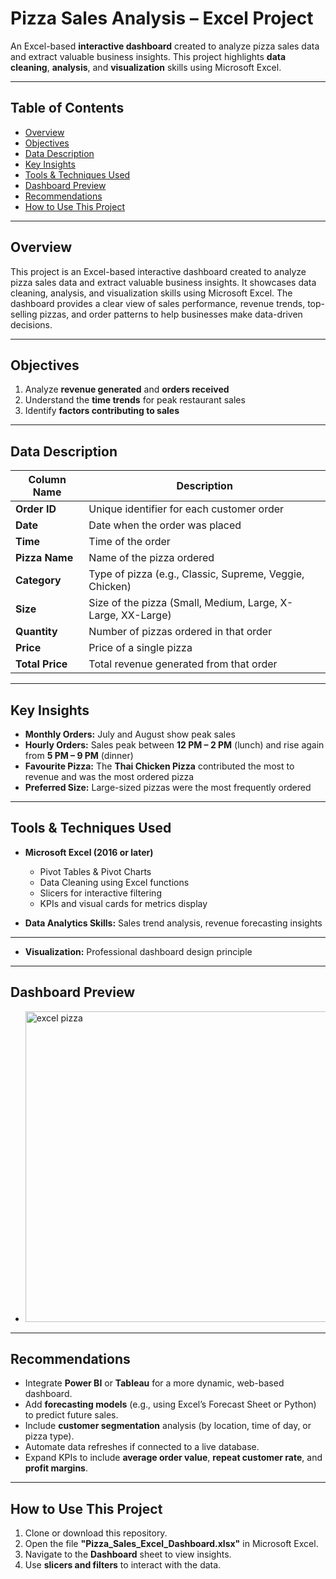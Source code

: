 #  Pizza Sales Analysis – Excel Project

An Excel-based **interactive dashboard** created to analyze pizza sales data and extract valuable business insights. This project highlights **data cleaning**, **analysis**, and **visualization** skills using Microsoft Excel.

---

##  Table of Contents

* [Overview](#Overview)
* [Objectives](#Objectives)
* [Data Description](#-Data-Description)
* [Key Insights](#Key-Insights)
* [Tools & Techniques Used](#Tools--Techniques-Used)
* [Dashboard Preview](#Dashboard-Preview)
* [Recommendations](#Recommendations)
* [How to Use This Project](#How-to-Use-This-Project)

---

## Overview

This project is an Excel-based interactive dashboard created to analyze pizza sales data and extract valuable business insights. It showcases data cleaning, analysis, and visualization skills using Microsoft Excel. The dashboard provides a clear view of sales performance, revenue trends, top-selling pizzas, and order patterns to help businesses make data-driven decisions.

---

##  Objectives

1. Analyze **revenue generated** and **orders received**
2. Understand the **time trends** for peak restaurant sales
3. Identify **factors contributing to sales**

---

##  Data Description

| Column Name     | Description                                                 |
| --------------- | ----------------------------------------------------------- |
| **Order ID**    | Unique identifier for each customer order                   |
| **Date**        | Date when the order was placed                              |
| **Time**        | Time of the order                                           |
| **Pizza Name**  | Name of the pizza ordered                                   |
| **Category**    | Type of pizza (e.g., Classic, Supreme, Veggie, Chicken)     |
| **Size**        | Size of the pizza (Small, Medium, Large, X-Large, XX-Large) |
| **Quantity**    | Number of pizzas ordered in that order                      |
| **Price**       | Price of a single pizza                                     |
| **Total Price** | Total revenue generated from that order                     |

---

##  Key Insights

* **Monthly Orders:** July and August show peak sales
* **Hourly Orders:** Sales peak between **12 PM – 2 PM** (lunch) and rise again from **5 PM – 9 PM** (dinner)
* **Favourite Pizza:** The **Thai Chicken Pizza** contributed the most to revenue and was the most ordered pizza
* **Preferred Size:** Large-sized pizzas were the most frequently ordered

---

##  Tools & Techniques Used

* **Microsoft Excel (2016 or later)**

  * Pivot Tables & Pivot Charts
  * Data Cleaning using Excel functions
  * Slicers for interactive filtering
  * KPIs and visual cards for metrics display

* **Data Analytics Skills:** Sales trend analysis, revenue forecasting insights
---
* **Visualization:** Professional dashboard design principle

---
 ## Dashboard Preview
 
* <img width="1283" height="497" alt="excel pizza" src="https://github.com/user-attachments/assets/c2b8f661-d78c-4a4b-9023-529dfe42ac2a" />

---
##  Recommendations

* Integrate **Power BI** or **Tableau** for a more dynamic, web-based dashboard.
* Add **forecasting models** (e.g., using Excel’s Forecast Sheet or Python) to predict future sales.
* Include **customer segmentation** analysis (by location, time of day, or pizza type).
* Automate data refreshes if connected to a live database.
* Expand KPIs to include **average order value**, **repeat customer rate**, and **profit margins**.

---
##  How to Use This Project

1. Clone or download this repository.
2. Open the file **"Pizza\_Sales\_Excel\_Dashboard.xlsx"** in Microsoft Excel.
3. Navigate to the **Dashboard** sheet to view insights.
4. Use **slicers and filters** to interact with the data.
   
